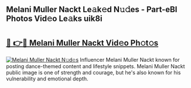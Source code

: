 ## Melani Muller Nackt Le𝚊k𝚎d N𝚞𝚍es - Part-eBl Photos Vid𝚎o Le𝚊ks uik8i

# <h2><a href="http://fbaikoh.evod.top/?m=Melani+Muller+Nackt">🔗 👉🔴 Melani Muller Nackt Vid𝚎o Ph𝚘t𝚘s</a></h2>

[![Melani Muller Nackt N𝚞d𝚎s](https://i.imgur.com/8V9OHl7.gif)](http://fbaikoh.evod.top/?m=Melani+Muller+Nackt)
Influencer Melani Muller Nackt known for posting dance-themed content and lifestyle snippets. Melani Muller Nackt public image is one of strength and courage, but he's also known for his vulnerability and emotional depth. 
